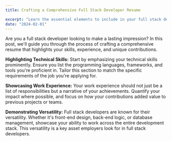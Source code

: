 ```yaml
---
title: Crafting a Comprehensive Full Stack Developer Resume

excerpt: "Learn the essential elements to include in your full stack developer resume for a stand-out application. Nail down the perfect balance between showcasing skills and work experience."
date: "2024-02-01"
---
```

Are you a full stack developer looking to make a lasting impression? In this post, we'll guide you through the process of crafting a comprehensive resume that highlights your skills, experience, and unique contributions.

**Highlighting Technical Skills:** Start by emphasizing your technical skills prominently. Ensure you list the programming languages, frameworks, and tools you're proficient in. Tailor this section to match the specific requirements of the job you're applying for.

**Showcasing Work Experience:** Your work experience should not just be a list of responsibilities but a narrative of your achievements. Quantify your impact where possible, and focus on how your contributions added value to previous projects or teams.

**Demonstrating Versatility:** Full stack developers are known for their versatility. Whether it's front-end design, back-end logic, or database management, showcase your ability to work across the entire development stack. This versatility is a key asset employers look for in full stack developers.
